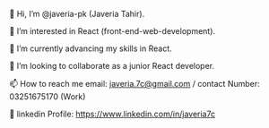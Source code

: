 👋 Hi, I’m @javeria-pk (Javeria Tahir).

👀 I’m interested in React (front-end-web-development).

🌱 I’m currently advancing my skills in React.

💞️ I’m looking to collaborate as a junior React developer.

📫 How to reach me email: javeria.7c@gmail.com / contact Number: 03251675170 (Work)

💼 linkedin Profile: https://www.linkedin.com/in/javeria7c

